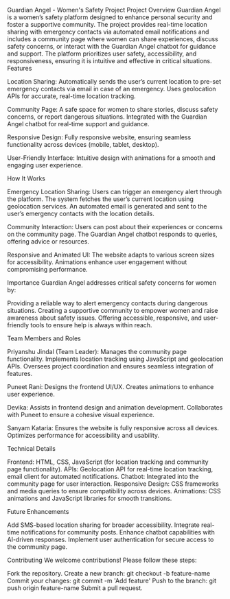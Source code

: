 Guardian Angel - Women's Safety Project
Project Overview
Guardian Angel is a women’s safety platform designed to enhance personal security and foster a supportive community. The project provides real-time location sharing with emergency contacts via automated email notifications and includes a community page where women can share experiences, discuss safety concerns, or interact with the Guardian Angel chatbot for guidance and support.
The platform prioritizes user safety, accessibility, and responsiveness, ensuring it is intuitive and effective in critical situations.
Features

Location Sharing:
Automatically sends the user’s current location to pre-set emergency contacts via email in case of an emergency.
Uses geolocation APIs for accurate, real-time location tracking.


Community Page:
A safe space for women to share stories, discuss safety concerns, or report dangerous situations.
Integrated with the Guardian Angel chatbot for real-time support and guidance.


Responsive Design:
Fully responsive website, ensuring seamless functionality across devices (mobile, tablet, desktop).


User-Friendly Interface:
Intuitive design with animations for a smooth and engaging user experience.



How It Works

Emergency Location Sharing:
Users can trigger an emergency alert through the platform.
The system fetches the user’s current location using geolocation services.
An automated email is generated and sent to the user’s emergency contacts with the location details.


Community Interaction:
Users can post about their experiences or concerns on the community page.
The Guardian Angel chatbot responds to queries, offering advice or resources.


Responsive and Animated UI:
The website adapts to various screen sizes for accessibility.
Animations enhance user engagement without compromising performance.



Importance
Guardian Angel addresses critical safety concerns for women by:

Providing a reliable way to alert emergency contacts during dangerous situations.
Creating a supportive community to empower women and raise awareness about safety issues.
Offering accessible, responsive, and user-friendly tools to ensure help is always within reach.

Team Members and Roles

Priyanshu Jindal (Team Leader):
Manages the community page functionality.
Implements location tracking using JavaScript and geolocation APIs.
Oversees project coordination and ensures seamless integration of features.


Puneet Rani:
Designs the frontend UI/UX.
Creates animations to enhance user experience.


Devika:
Assists in frontend design and animation development.
Collaborates with Puneet to ensure a cohesive visual experience.


Sanyam Kataria:
Ensures the website is fully responsive across all devices.
Optimizes performance for accessibility and usability.



Technical Details

Frontend: HTML, CSS, JavaScript (for location tracking and community page functionality).
APIs: Geolocation API for real-time location tracking, email client for automated notifications.
Chatbot: Integrated into the community page for user interaction.
Responsive Design: CSS frameworks and media queries to ensure compatibility across devices.
Animations: CSS animations and JavaScript libraries for smooth transitions.


Future Enhancements

Add SMS-based location sharing for broader accessibility.
Integrate real-time notifications for community posts.
Enhance chatbot capabilities with AI-driven responses.
Implement user authentication for secure access to the community page.

Contributing
We welcome contributions! Please follow these steps:

Fork the repository.
Create a new branch: git checkout -b feature-name
Commit your changes: git commit -m 'Add feature'
Push to the branch: git push origin feature-name
Submit a pull request.


